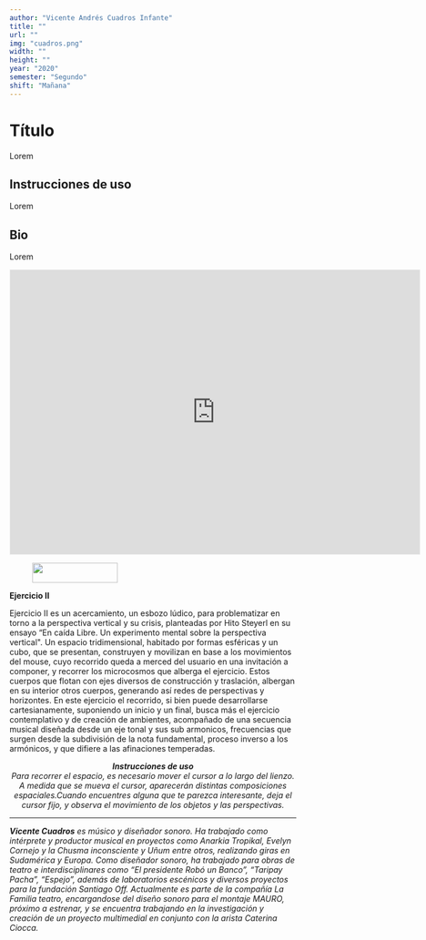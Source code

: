 ```yaml
---
author: "Vicente Andrés Cuadros Infante"
title: ""
url: ""
img: "cuadros.png"
width: ""
height: ""
year: "2020"
semester: "Segundo"
shift: "Mañana"
---
```


<p></p>

# Título

Lorem 

## Instrucciones de uso 

Lorem

## Bio

Lorem

<!-- wp:html -->
<p align="center"><iframe width="720" height="500" frameborder="0" scrolling="no" style="width:720px; margin:0 auto!important;border: 1px solid #F2F2F3; z-index: 100;" src="https://editor.p5js.org/v.cuadros.infante/embed/0p4Dok_yC"></iframe></p>
<!-- /wp:html -->

<!-- wp:image {"id":604,"align":"center","width":150,"height":35} -->
<div class="wp-block-image"><figure class="aligncenter is-resized"><img src="https://am1-lacabanne.atamvirtual.com.ar/wp-content/uploads/2020/12/usabilidad-AM12020-siMobile.png" alt="" class="wp-image-604" width="150" height="35"/></figure></div>
<!-- /wp:image -->

<!-- wp:paragraph -->
<p><strong>Ejercicio II</strong></p>
<!-- /wp:paragraph -->

<!-- wp:paragraph -->
<p>Ejercicio II es un acercamiento, un esbozo lúdico, para problematizar en torno a la perspectiva vertical y su crisis, planteadas por Hito Steyerl en su ensayo “En caída Libre. Un experimento mental sobre la perspectiva vertical". Un espacio tridimensional, habitado por formas esféricas y un cubo, que se presentan, construyen y movilizan en base a los movimientos del mouse, cuyo recorrido queda a merced del usuario en una invitación a componer, y recorrer los microcosmos que alberga el ejercicio. Estos cuerpos que flotan con ejes diversos de construcción y traslación, albergan en su interior otros cuerpos, generando así redes de perspectivas y horizontes. En este ejercicio el recorrido, si bien puede desarrollarse cartesianamente, suponiendo un inicio y un final, busca más el ejercicio contemplativo y de creación de ambientes, acompañado de una secuencia musical diseñada desde un eje tonal y sus sub armonicos, frecuencias que surgen desde la subdivisión de la nota fundamental, proceso inverso a los armónicos, y que difiere a las afinaciones temperadas.</p>
<!-- /wp:paragraph -->

<!-- wp:paragraph {"align":"center"} -->
<p style="text-align:center"><strong><em>Instrucciones de uso</em></strong><em><br>Para recorrer el espacio, es necesario mover el cursor a lo largo del lienzo. A medida que se mueva el cursor, aparecerán distintas composiciones espaciales.Cuando encuentres alguna que te parezca interesante, deja el cursor fijo, y observa el movimiento de los objetos y las perspectivas.</em></p>
<!-- /wp:paragraph -->

<!-- wp:html -->
<hr>
<!-- /wp:html -->

<!-- wp:paragraph -->
<p><strong><em>Vicente Cuadros</em></strong><em> es músico y diseñador sonoro. Ha trabajado como intérprete y productor musical en proyectos como Anarkia Tropikal, Evelyn Cornejo y la Chusma inconsciente y Uñum entre otros, realizando giras en Sudamérica y Europa. Como diseñador sonoro, ha trabajado para obras de teatro e interdisciplinares como “El presidente Robó un Banco”, “Taripay Pacha”, “Espejo”, además de laboratorios escénicos y diversos proyectos para la fundación Santiago Off. Actualmente es parte de la compañía La Familia teatro, encargandose del diseño sonoro para el montaje MAURO, próximo a estrenar, y se encuentra trabajando en la investigación y creación de un proyecto multimedial en conjunto con la arista Caterina Ciocca.</em></p>
<!-- /wp:paragraph -->